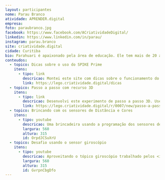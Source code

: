 ```yaml
---
layout: participantes
nome: Parau Branco
atividade: APRENDER.digital
empresa: 
foto: paraubranco.jpg
facebook: https://www.facebook.com/ACriatividadeDigital/
linkedin: https://www.linkedin.com/in/parau/
instagram: parau.branco
site: criatividade.digital
cidade: Curitiba
bio: Parahuari é apaixonado pela área de educação. Ele tem mais de 20 anos de experiência no desenvolvimento de soluções tecnológicas voltadas a aprendizagem. Ao longo desses anos, Parahuari teve a oportunidade de desempenhar diferentes papéis como professor, programador, autor, designer instrucional, gerente de projetos e pesquisador. Parau, como também é chamado, trabalhou no desenvolvimento de diferentes tipos de soluções educativas como portais educacionais, livros didáticos digitais, simulações, sistemas adaptativos e jogos educativos. Agora ele está envolvido na pesquisa e desenvolvimento de soluções que incentivam a leitura e promovem a criatividade digital. Parahuari acredita que melhorar a educação é também melhorar o mundo.
conteudos:
  - topico: Dicas sobre o uso do SPIKE Prime
    itens: 
      - tipo: link
        descricao: Montei este site com dicas sobre o funcionamento do LEGO® Education SPIKE™ Prime. Se tiver alguma dúvida ou quiser contribuir com este texto, deixe seu comentário no site.
        link: https://lego.criatividade.digital/dicas
  - topico: Passo a passo com recurso 3D
    itens: 
      - tipo: link
        descricao: Desenvolvi este experimento de passo a passo 3D. Usei como base neste trabalho o Studio para modelagem e código de visualização web usado no ldraw.org.
        link: https://lego.criatividade.digital/r/0007/new/passo-a-passo.htm
  - topico: Brincando com os sensores de Distância e Cores
    itens: 
      - tipo: youtube
        descricao: Uma brincadeira usando a programação dos sensores de CORES e DISTÂNCIA. Também foram programados a matriz de leds e a luz do botão central. <b>Teatro</b> + <b>LEGO</b> 😀
        largura: 560
        altura: 315
        id: OrpdJCSuXrU
  - topico: Desafio usando o sensor giroscópio
    itens: 
      - tipo: youtube
        descricao: Aproveitando o tópico giroscópio trabalhado pelos <i>influencers</i> experimentei programar um <i>self balancing robot</i>. Experimentei com o Hub em duas posições. E, no vídeo, transformando a brincadeira em um grande circo. 😜
        largura: 560
        altura: 315
        id: GvrpnCbgDfo
---
```

